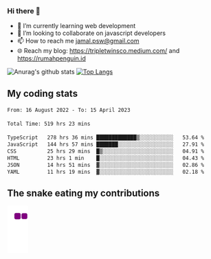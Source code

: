 ### Hi there 👋

<!--
**padepokanpenguin/padepokanpenguin** is a ✨ _special_ ✨ repository because its `README.md` (this file) appears on your GitHub profile.
-->

- 🌱 I’m currently learning  web development
- 👯 I’m looking to collaborate on javascript developers
- 📫 How to reach me jamal.psw@gmail.com
- 🌐 Reach my blog:
   https://tripletwinsco.medium.com/ and
   https://rumahpenguin.id

![Anurag's github stats](https://github-readme-stats.vercel.app/api?username=padepokanpenguin&count_private=true&disable_animations=false&show_icons=true&theme=default)
[![Top Langs](https://github-readme-stats.vercel.app/api/top-langs/?username=padepokanpenguin&theme=default&layout=compact)](https://github.com/padepokanpenguin)

## My coding stats

<!--START_SECTION:waka-->

```text
From: 16 August 2022 - To: 15 April 2023

Total Time: 519 hrs 23 mins

TypeScript   278 hrs 36 mins █████████████▒░░░░░░░░░░░   53.64 %
JavaScript   144 hrs 57 mins ███████░░░░░░░░░░░░░░░░░░   27.91 %
CSS          25 hrs 29 mins  █▒░░░░░░░░░░░░░░░░░░░░░░░   04.91 %
HTML         23 hrs 1 min    █░░░░░░░░░░░░░░░░░░░░░░░░   04.43 %
JSON         14 hrs 51 mins  ▓░░░░░░░░░░░░░░░░░░░░░░░░   02.86 %
YAML         11 hrs 19 mins  ▓░░░░░░░░░░░░░░░░░░░░░░░░   02.18 %
```

<!--END_SECTION:waka-->


## The snake eating my contributions
![snake gif](https://github.com/padepokanpenguin/padepokanpenguin/blob/output/github-contribution-grid-snake.gif)
